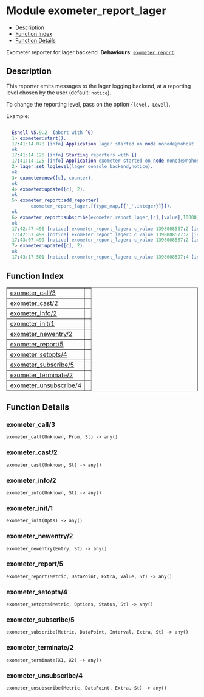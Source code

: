 

# Module exometer_report_lager #
* [Description](#description)
* [Function Index](#index)
* [Function Details](#functions)


Exometer reporter for lager backend.
__Behaviours:__ [`exometer_report`](exometer_report.md).
<a name="description"></a>

## Description ##



This reporter emits messages to the lager logging backend,
at a reporting level chosen by the user (default: `notice`).



To change the reporting level, pass on the option `{level, Level}`.


Example:

```erlang

  Eshell V5.9.2  (abort with ^G)
  1> exometer:start().
  17:41:14.078 [info] Application lager started on node nonode@nohost
  ok
  17:41:14.125 [info] Starting reporters with []
  17:41:14.125 [info] Application exometer started on node nonode@nohost
  2> lager:set_loglevel(lager_console_backend,notice).
  ok
  3> exometer:new([c], counter).
  ok
  4> exometer:update([c], 2).
  ok
  5> exometer_report:add_reporter(
         exometer_report_lager,[{type_map,[{'_',integer}]}]).
  ok
  6> exometer_report:subscribe(exometer_report_lager,[c],[value],10000).
  ok
  17:42:47.496 [notice] exometer_report_lager: c_value 1398008567:2 (integer)
  17:42:57.498 [notice] exometer_report_lager: c_value 1398008577:2 (integer)
  17:43:07.499 [notice] exometer_report_lager: c_value 1398008587:2 (integer)
  7> exometer:update([c], 2).
  ok
  17:43:17.501 [notice] exometer_report_lager: c_value 1398008597:4 (integer)
```
<a name="index"></a>

## Function Index ##


<table width="100%" border="1" cellspacing="0" cellpadding="2" summary="function index"><tr><td valign="top"><a href="#exometer_call-3">exometer_call/3</a></td><td></td></tr><tr><td valign="top"><a href="#exometer_cast-2">exometer_cast/2</a></td><td></td></tr><tr><td valign="top"><a href="#exometer_info-2">exometer_info/2</a></td><td></td></tr><tr><td valign="top"><a href="#exometer_init-1">exometer_init/1</a></td><td></td></tr><tr><td valign="top"><a href="#exometer_newentry-2">exometer_newentry/2</a></td><td></td></tr><tr><td valign="top"><a href="#exometer_report-5">exometer_report/5</a></td><td></td></tr><tr><td valign="top"><a href="#exometer_setopts-4">exometer_setopts/4</a></td><td></td></tr><tr><td valign="top"><a href="#exometer_subscribe-5">exometer_subscribe/5</a></td><td></td></tr><tr><td valign="top"><a href="#exometer_terminate-2">exometer_terminate/2</a></td><td></td></tr><tr><td valign="top"><a href="#exometer_unsubscribe-4">exometer_unsubscribe/4</a></td><td></td></tr></table>


<a name="functions"></a>

## Function Details ##

<a name="exometer_call-3"></a>

### exometer_call/3 ###

`exometer_call(Unknown, From, St) -> any()`


<a name="exometer_cast-2"></a>

### exometer_cast/2 ###

`exometer_cast(Unknown, St) -> any()`


<a name="exometer_info-2"></a>

### exometer_info/2 ###

`exometer_info(Unknown, St) -> any()`


<a name="exometer_init-1"></a>

### exometer_init/1 ###

`exometer_init(Opts) -> any()`


<a name="exometer_newentry-2"></a>

### exometer_newentry/2 ###

`exometer_newentry(Entry, St) -> any()`


<a name="exometer_report-5"></a>

### exometer_report/5 ###

`exometer_report(Metric, DataPoint, Extra, Value, St) -> any()`


<a name="exometer_setopts-4"></a>

### exometer_setopts/4 ###

`exometer_setopts(Metric, Options, Status, St) -> any()`


<a name="exometer_subscribe-5"></a>

### exometer_subscribe/5 ###

`exometer_subscribe(Metric, DataPoint, Interval, Extra, St) -> any()`


<a name="exometer_terminate-2"></a>

### exometer_terminate/2 ###

`exometer_terminate(X1, X2) -> any()`


<a name="exometer_unsubscribe-4"></a>

### exometer_unsubscribe/4 ###

`exometer_unsubscribe(Metric, DataPoint, Extra, St) -> any()`
